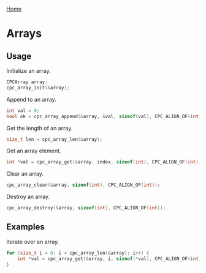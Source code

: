 [Home](https://milesbarr.github.io/cross-platform-c/)

# Arrays

## Usage

Initialize an array.

```c
CPCArray array;
cpc_array_init(&array);
```

Append to an array.

```c
int val = 0;
bool ok = cpc_array_append(&array, &val, sizeof(val), CPC_ALIGN_OF(int));
```

Get the length of an array.

```c
size_t len = cpc_array_len(&array);
```

Get an array element.

```c
int *val = cpc_array_get(&array, index, sizeof(int), CPC_ALIGN_OF(int));
```

Clear an array.

```c
cpc_array_clear(&array, sizeof(int), CPC_ALIGN_OF(int));
```

Destroy an array.

```c
cpc_array_destroy(&array, sizeof(int), CPC_ALIGN_OF(int));
```

## Examples

Iterate over an array.

```c
for (size_t i = 0; i < cpc_array_len(&array); i++) {
    int *val = cpc_array_get(&array, i, sizeof(*val), CPC_ALIGN_OF(int));
}
```
